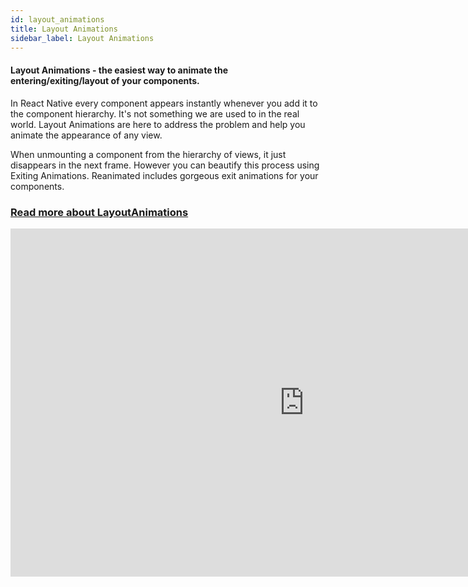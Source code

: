 ```yaml
---
id: layout_animations
title: Layout Animations
sidebar_label: Layout Animations
--- 
```


#### Layout Animations - the easiest way to animate the entering/exiting/layout of your components.

In React Native every component appears instantly whenever you add it to the component hierarchy. It's not something we are used to in the real world. Layout Animations are here to address the problem and help you animate the appearance of any view.

When unmounting a component from the hierarchy of views, it just disappears in the next frame. However you can beautify this process using Exiting Animations. Reanimated includes gorgeous exit animations for your components.

### [Read more about LayoutAnimations](./../api/LayoutAnimations/entryAnimations)

<iframe width="940px" height="557px" src="https://www.youtube.com/embed/6UXfS6FI674" frameborder="0" allow="accelerometer; autoplay; clipboard-write; encrypted-media; gyroscope; picture-in-picture" allowfullscreen></iframe>
